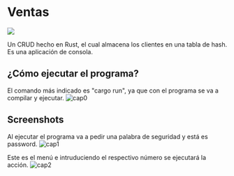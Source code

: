 # Ventas
![](https://img.shields.io/badge/rust-E33616?style=for-the-badge&logo=rust&logoColor=white&labelColor=101010)

Un CRUD hecho en Rust, el cual almacena los clientes en una tabla de
hash. Es una aplicaci&oacute;n de consola.

## ¿C&oacute;mo ejecutar el programa?
El comando m&aacute;s indicado es "cargo run", ya que con el programa se
va a compilar y ejecutar.
![cap0](https://i.imgur.com/iWlXCBK.png "Comando")

## Screenshots

Al ejecutar el programa va a pedir una palabra de seguridad y est&aacute; es
password.
![cap1](https://imgur.com/PRUya83.png "Palabra de seguridad")

Este es el men&uacute; e intruduciendo el respectivo n&uacute;mero se
ejecutar&aacute; la acci&oacute;n.
![cap2](https://imgur.com/shQoqnW.png "Men&uacute;")
